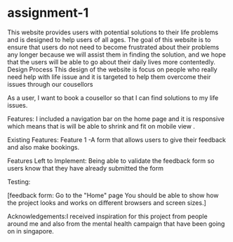 # assignment-1
This website provides users with potential solutions to their life problems and is designed to help users of all ages. The goal of this website is to ensure that users do not need to become frustrated about their problems any longer because we will assist them in finding the solution, and we hope that the users will be able to go about their daily lives more contentedly.
Design Process
This design of the website is focus on people who really need help with life issue and it is targeted to help them overcome their issues through our cousellors


As a user, I want to book a cousellor so that I can find solutions to my life issues.


Features:
I included a navigation bar on the home page and it is responsive which means that is will be able to shrink and fit on mobile view .


Existing Features:
Feature 1 -A form that allows users to give their feedback and also make bookings.


Features Left to Implement: Being able to validate the feedback form so users know that they have already submitted the form




Testing:


[feedback form:
Go to the "Home" page
You should be able to show how the project looks and works on different browsers and screen sizes.]




Acknowledgements:I received inspiration for this project from people around me and also from the mental health campaign that have been going on in singapore.
